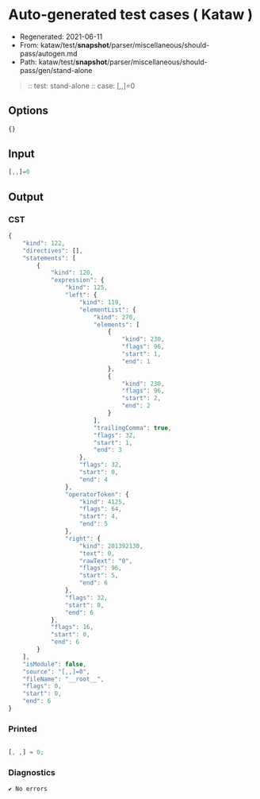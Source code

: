 # Auto-generated test cases ( Kataw )
- Regenerated: 2021-06-11
- From: kataw/test/__snapshot__/parser/miscellaneous/should-pass/autogen.md
- Path: kataw/test/__snapshot__/parser/miscellaneous/should-pass/gen/stand-alone
> :: test: stand-alone
> :: case: [,,]=0
## Options

`````js
{}
`````
## Input

`````js
[,,]=0
`````
## Output

### CST

```javascript
{
    "kind": 122,
    "directives": [],
    "statements": [
        {
            "kind": 120,
            "expression": {
                "kind": 125,
                "left": {
                    "kind": 119,
                    "elementList": {
                        "kind": 270,
                        "elements": [
                            {
                                "kind": 230,
                                "flags": 96,
                                "start": 1,
                                "end": 1
                            },
                            {
                                "kind": 230,
                                "flags": 96,
                                "start": 2,
                                "end": 2
                            }
                        ],
                        "trailingComma": true,
                        "flags": 32,
                        "start": 1,
                        "end": 3
                    },
                    "flags": 32,
                    "start": 0,
                    "end": 4
                },
                "operatorToken": {
                    "kind": 4125,
                    "flags": 64,
                    "start": 4,
                    "end": 5
                },
                "right": {
                    "kind": 201392130,
                    "text": 0,
                    "rawText": "0",
                    "flags": 96,
                    "start": 5,
                    "end": 6
                },
                "flags": 32,
                "start": 0,
                "end": 6
            },
            "flags": 16,
            "start": 0,
            "end": 6
        }
    ],
    "isModule": false,
    "source": "[,,]=0",
    "fileName": "__root__",
    "flags": 0,
    "start": 0,
    "end": 6
}
```

### Printed

```javascript

[, ,] = 0;
```

### Diagnostics

```javascript
✔ No errors
```

